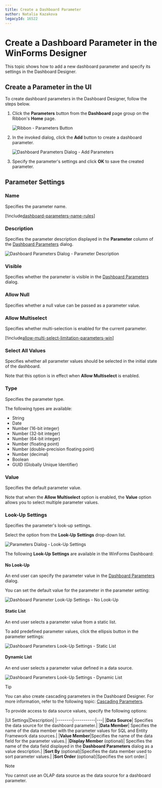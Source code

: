 ```yaml
---
title: Create a Dashboard Parameter
author: Natalia Kazakova
legacyId: 16522
---
```

# Create a Dashboard Parameter in the WinForms Designer

This topic shows how to add a new dashboard parameter and specify its settings in the Dashboard Designer.

## Create a Parameter in the UI

To create dashboard parameters in the Dashboard Designer, follow the steps below.

1. Click the **Parameters** button from the **Dashboard** page group on the Ribbon's **Home** page.
	
	![Ribbon - Parameters Button](~/images/parameters_addparameterbutton_ribbon21711.png)

2. In the invoked dialog, click the **Add** button to create a dashboard parameter.
	
	![Dashboard Parameters Dialog - Add Parameters](~/images/parameters_parametersdialog21716.png)

3. Specify the parameter's settings and click **OK** to save the created parameter.

## Parameter Settings

### Name

Specifies the parameter name.

[!include[dashboard-parameters-name-rules](~/templates/dashboard-parameters-name-rules.md)]

### Description

Specifies the parameter description displayed in the **Parameter** column of the [Dashboard Parameters](requesting-parameter-values.md) dialog.

![Dashboard Parameters Dialog - Parameter Description](~/images/dashboard-parameter-description-win.png)
	
### Visible

Specifies whether the parameter is visible in the [Dashboard Parameters](requesting-parameter-values.md) dialog.

### Allow Null

Specifies whether a null value can be passed as a parameter value.
	
### Allow Multiselect

Specifies whether multi-selection is enabled for the current parameter.

[!include[allow-multi-select-limitation-parameters-win](~/templates/allow-multi-select-limitation-parameters-win.md)]

### Select All Values

Specifies whether all parameter values should be selected in the initial state of the dashboard.
	
Note that this option is in effect when **Allow Multiselect** is enabled.

### Type

Specifies the parameter type.

The following types are available:
* String
* Date
* Number (16-bit integer)
* Number (32-bit integer)
* Number (64-bit integer)
* Number (floating point)
* Number (double-precision floating point)
* Number (decimal)
* Boolean
* GUID (Globally Unique Identifier)
  
### Value

Specifies the default parameter value.
	
Note that when the **Allow Multiselect** option is enabled, the **Value** option allows you to select multiple parameter values.

### Look-Up Settings

Specifies the parameter's look-up settings.

	
Select the option from the **Look-Up Settings** drop-down list.

![Parameters Dialog - Look-Up Settings](~/images/parameters_parametersdialog_lookupsettings21718.png)

The following **Look-Up Settings** are available in the WinForms Dashboard:

#### No Look-Up

An end user can specify the parameter value in the [Dashboard Parameters](requesting-parameter-values.md) dialog.

You can set the default value for the parameter in the parameter setting:

![Dashboard Parameter Look-Up Settings - No Look-Up](~/images/parameters_lookupsettings_nolookup21722.png)

#### Static List

An end user selects a parameter value from a static list. 

To add predefined parameter values, click the ellipsis button in the parameter settings:
	
![Dashboard Parameters Look-Up Settings - Static List](~/images/parameters_lookupsettings_static21723.png)


#### Dynamic List 

An end user selects a parameter value defined in a data source.
	
![Dashboard Parameters Look-Up Settings - Dynamic List](~/images/parameters_lookupsettings_dynamic21842.png)

>[!TIP]
>You can also create cascading parameters in the Dashboard Designer. For more information, refer to the following topic: [Cascading Parameters](create-cascading-parameters.md).

To provide access to data source values, specify the following options:

|UI Settings|Description|
|--------|-----------|---|
|**Data Source**| Specifies the data source for the dashboard parameter.|
|**Data Member**| Specifies the name of the data member with the parameter values for SQL and Entity Framework data sources.|
|**Value Member**|Specifies the name of the data field for the parameter values.|
|**Display Member** (optional)| Specifies the name of the data field displayed in the **Dashboard Parameters** dialog as a value description.|
|**Sort By** (optional)|Specifies the data member used to sort parameter values.|
|**Sort Order** (optional)|Specifies the sort order.|

> [!NOTE]
> You cannot use an OLAP data source as the data source for a dashboard parameter.

